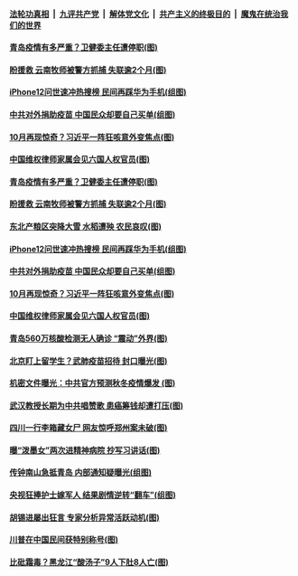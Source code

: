 ####  [法轮功真相](../../../../basic/blob/master/README.md?t=10151931) &nbsp;|&nbsp; [九评共产党](../../../../9ping.md/blob/master/README.md?t=10151931) &nbsp;|&nbsp; [解体党文化](../../../../jtdwh.md/blob/master/README.md?t=10151931)  &nbsp;|&nbsp; [共产主义的终极目的](../../../../gczydzjmd.md/blob/master/README.md?t=10151931) &nbsp;|&nbsp; [魔鬼在统治我们的世界](../../../../mgztzwmdsj.md/blob/master/README.md?t=10151931) 

#### [青岛疫情有多严重？卫健委主任遭停职(图)](../pages/p1/949345.md?t=10151931) 

#### [盼援救 云南牧师被警方抓捕 失联逾2个月(图)](../pages/p1/949336.md?t=10151931) 

#### [iPhone12问世速冲热搜榜 民间再踩华为手机(组图)](../pages/p1/949279.md?t=10151931) 

#### [中共对外捐助疫苗 中国民众却要自己买单(组图)](../pages/p1/949300.md?t=10151931) 

#### [10月再现惊奇？习近平一阵狂咳意外变焦点(图)](../pages/p1/949286.md?t=10151931) 

#### [中国维权律师家属会见六国人权官员(图)](../pages/p1/949256.md?t=10151931) 

#### [青岛疫情有多严重？卫健委主任遭停职(图)](../pages/p1/949345.md?t=10151931) 

#### [盼援救 云南牧师被警方抓捕 失联逾2个月(图)](../pages/p1/949336.md?t=10151931) 

#### [东北产粮区突降大雪 水稻遭殃 农民哀叹(图)](../pages/p1/949326.md?t=10151931) 

#### [iPhone12问世速冲热搜榜 民间再踩华为手机(组图)](../pages/p1/949279.md?t=10151931) 

#### [中共对外捐助疫苗 中国民众却要自己买单(组图)](../pages/p1/949300.md?t=10151931) 

#### [10月再现惊奇？习近平一阵狂咳意外变焦点(图)](../pages/p1/949286.md?t=10151931) 

#### [中国维权律师家属会见六国人权官员(图)](../pages/p1/949256.md?t=10151931) 

#### [青岛560万核酸检测无人确诊 “震动”外界(图)](../pages/p1/949271.md?t=10151931) 

#### [北京盯上留学生？武肺疫苗招待 封口曝光(图)](../pages/p1/949259.md?t=10151931) 

#### [机密文件曝光：中共官方预测秋冬疫情爆发 (图)](../pages/p1/949237.md?t=10151931) 


#### [武汉教授长期为中共唱赞歌 患癌筹钱却遭打压(图)](../pages/p1/949227.md?t=10151931) 

#### [四川一行李箱藏女尸 网友惊呼郑州案未破(图)](../pages/p1/949222.md?t=10151931) 

#### [曝“泼墨女”两次进精神病院 抄写习讲话(图)](../pages/p1/949219.md?t=10151931) 

#### [传钟南山急抵青岛 内部通知疑曝光(组图)](../pages/p1/949214.md?t=10151931) 

#### [央视狂捧护士嫁军人 结果剧情逆转“翻车”(组图)](../pages/p1/949162.md?t=10151931) 

#### [胡锡进屡出狂言 专家分析异常活跃动机(图)](../pages/p1/949142.md?t=10151931) 


#### [川普在中国民间获特别称号(图)](../pages/p1/949132.md?t=10151931) 

#### [比砒霜毒？黑龙江“酸汤子”9人下肚8人亡(图)](../pages/p1/949147.md?t=10151931) 

